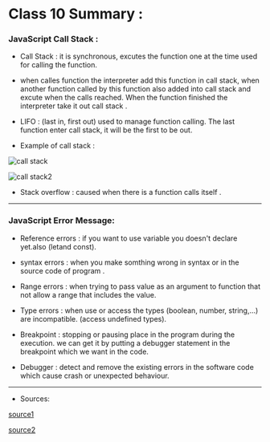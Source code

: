 # Class 10 Summary :

### JavaScript Call Stack :

* Call Stack : it is synchronous, excutes the function one at the time used for calling the function.

* when calles function the interpreter add this function in call stack, when another function called by this function also added into call stack and excute when the calls reached. When the function finished the interpreter take it out call stack .

* LIFO : (last in, first out) used to manage function calling. The last function enter call stack, it will be the first to be out.

* Example of call stack :

![call stack](https://i.ytimg.com/vi/2ZH_1d8TYVg/maxresdefault.jpg)

![call stack2](https://miro.medium.com/max/638/1*CCHexfHNCNo-f8aw3rbRew.jpeg)

* Stack overflow : caused when there is a function calls itself .

**************************************************************************

### JavaScript Error Message:

* Reference errors : if you want to use variable you doesn't declare yet.also (letand const).

* syntax errors : when you make somthing wrong in syntax or in the source code of program .

* Range errors : when trying to pass value as an argument to function that not allow a range that includes the value.

* Type errors : when use or access the types (boolean, number, string,...) are incompatible. (access undefined types).

* Breakpoint : stopping or pausing place in the program during the execution. we can get it by putting a debugger statement in the breakpoint which we want in the code.

* Debugger : detect and remove the existing errors in the software code which cause crash or unexpected behaviour.

*******************************************************

* Sources:

[source1](https://www.freecodecamp.org/news/understanding-the-javascript-call-stack-861e41ae61d4/)

[source2](https://codeburst.io/javascript-error-messages-debugging-d23f84f0ae7c)